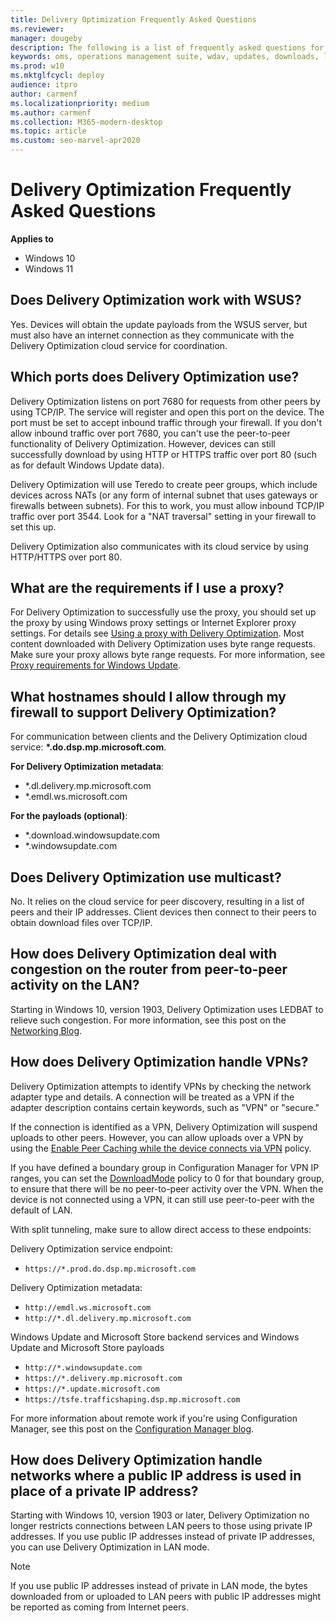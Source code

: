 ```yaml
---
title: Delivery Optimization Frequently Asked Questions
ms.reviewer: 
manager: dougeby
description: The following is a list of frequently asked questions for Delivery Optimization.
keywords: oms, operations management suite, wdav, updates, downloads, log analytics
ms.prod: w10
ms.mktglfcycl: deploy
audience: itpro
author: carmenf
ms.localizationpriority: medium
ms.author: carmenf
ms.collection: M365-modern-desktop
ms.topic: article
ms.custom: seo-marvel-apr2020
---
```


# Delivery Optimization Frequently Asked Questions

**Applies to**

- Windows 10
- Windows 11

## Does Delivery Optimization work with WSUS?

Yes. Devices will obtain the update payloads from the WSUS server, but must also have an internet connection as they communicate with the Delivery Optimization cloud service for coordination.

## Which ports does Delivery Optimization use?

Delivery Optimization listens on port 7680 for requests from other peers by using TCP/IP. The service will register and open this port on the device. The port must be set to accept inbound traffic through your firewall. If you don't allow inbound traffic over port 7680, you can't use the peer-to-peer functionality of Delivery Optimization. However, devices can still successfully download by using HTTP or HTTPS traffic over port 80 (such as for default Windows Update data).

Delivery Optimization will use Teredo to create peer groups, which include devices across NATs (or any form of internal subnet that uses gateways or firewalls between subnets). For this to work, you must allow inbound TCP/IP traffic over port 3544. Look for a "NAT traversal" setting in your firewall to set this up.

Delivery Optimization also communicates with its cloud service by using HTTP/HTTPS over port 80.

## What are the requirements if I use a proxy?

For Delivery Optimization to successfully use the proxy, you should set up the proxy by using Windows proxy settings or Internet Explorer proxy settings. For details see [Using a proxy with Delivery Optimization](../do/delivery-optimization-proxy.md). Most content downloaded with Delivery Optimization uses byte range requests. Make sure your proxy allows byte range requests. For more information, see [Proxy requirements for Windows Update](/windows/deployment/update/windows-update-troubleshooting).

## What hostnames should I allow through my firewall to support Delivery Optimization?

For communication between clients and the Delivery Optimization cloud service: **\*.do.dsp.mp.microsoft.com**.

**For Delivery Optimization metadata**:

- *.dl.delivery.mp.microsoft.com
- *.emdl.ws.microsoft.com

**For the payloads (optional)**:

- *.download.windowsupdate.com
- *.windowsupdate.com

## Does Delivery Optimization use multicast?

No. It relies on the cloud service for peer discovery, resulting in a list of peers and their IP addresses. Client devices then connect to their peers to obtain download files over TCP/IP.

## How does Delivery Optimization deal with congestion on the router from peer-to-peer activity on the LAN?

Starting in Windows 10, version 1903, Delivery Optimization uses LEDBAT to relieve such congestion. For more information, see this post on the [Networking Blog](https://techcommunity.microsoft.com/t5/Networking-Blog/Windows-Transport-converges-on-two-Congestion-Providers-Cubic/ba-p/339819).

## How does Delivery Optimization handle VPNs?

Delivery Optimization attempts to identify VPNs by checking the network adapter type and details. A connection will be treated as a VPN if the adapter description contains certain keywords, such as "VPN" or "secure."

If the connection is identified as a VPN, Delivery Optimization will suspend uploads to other peers. However, you can allow uploads over a VPN by using the [Enable Peer Caching while the device connects via VPN](../do/waas-delivery-optimization-reference.md#enable-peer-caching-while-the-device-connects-via-vpn) policy.

If you have defined a boundary group in Configuration Manager for VPN IP ranges, you can set the [DownloadMode](../do/waas-delivery-optimization-reference.md#download-mode) policy to 0 for that boundary group, to ensure that there will be no peer-to-peer activity over the VPN. When the device is not connected using a VPN, it can still use peer-to-peer with the default of LAN.

With split tunneling, make sure to allow direct access to these endpoints:

Delivery Optimization service endpoint:

- `https://*.prod.do.dsp.mp.microsoft.com`

Delivery Optimization metadata:

- `http://emdl.ws.microsoft.com`
- `http://*.dl.delivery.mp.microsoft.com`

Windows Update and Microsoft Store backend services and Windows Update and Microsoft Store payloads

- `http://*.windowsupdate.com`
- `https://*.delivery.mp.microsoft.com`
- `https://*.update.microsoft.com`
- `https://tsfe.trafficshaping.dsp.mp.microsoft.com`

For more information about remote work if you're using Configuration Manager, see this post on the [Configuration Manager blog](https://techcommunity.microsoft.com/t5/configuration-manager-blog/managing-patch-tuesday-with-configuration-manager-in-a-remote/ba-p/1269444).

## How does Delivery Optimization handle networks where a public IP address is used in place of a private IP address?

Starting with Windows 10, version 1903 or later, Delivery Optimization no longer restricts connections between LAN peers to those using private IP addresses. If you use public IP addresses instead of private IP addresses, you can use Delivery Optimization in LAN mode.

> [!NOTE]
> If you use public IP addresses instead of private in LAN mode, the bytes downloaded from or uploaded to LAN peers with public IP addresses might be reported as coming from Internet peers.

